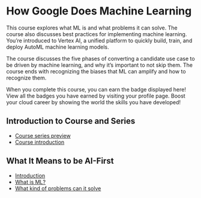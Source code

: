 # How Google Does Machine Learning

This course explores what ML is and what problems it can solve. The course also discusses best practices for implementing machine learning. You’re introduced to Vertex AI, a unified platform to quickly build, train, and deploy AutoML machine learning models.

The course discusses the five phases of converting a candidate use case to be driven by machine learning, and why it’s important to not skip them. The course ends with recognizing the biases that ML can amplify and how to recognize them.

When you complete this course, you can earn the badge displayed here! View all the badges you have earned by visiting your profile page. Boost your cloud career by showing the world the skills you have developed!

## Introduction to Course and Series
- [Course series preview](https://www.youtube.com/watch?v=LUkbIo8Kvsk&t=8s)
- [Course introduction](https://www.youtube.com/watch?v=bRJGrq2MOsQ)  
## What It Means to be AI-First
- [Introduction](https://www.youtube.com/watch?v=znMRARqj-9E)
- [What is ML?](https://www.youtube.com/watch?v=JAdiD7LJIL4)
- [What kind of problems can it solve](https://www.youtube.com/watch?v=iecCMpVS2WQ)
